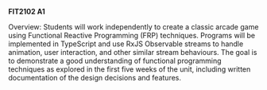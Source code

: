 **FIT2102 A1**

Overview: Students will work independently to create a classic arcade game using
Functional Reactive Programming (FRP) techniques. Programs will be implemented in
TypeScript and use RxJS Observable streams to handle animation, user interaction, and
other similar stream behaviours. The goal is to demonstrate a good understanding
of functional programming techniques as explored in the first five weeks of the
unit, including written documentation of the design decisions and features.
